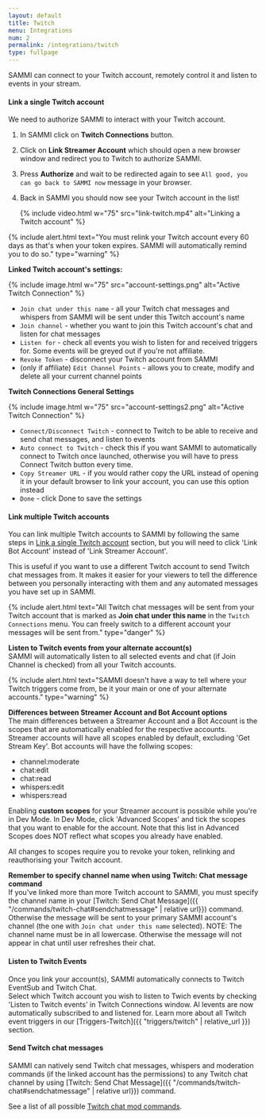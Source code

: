 ```yaml
---
layout: default
title: Twitch
menu: Integrations
num: 2
permalink: /integrations/twitch
type: fullpage
---
```


SAMMI can connect to your Twitch account, remotely control it and listen to events in your stream.

#### Link a single Twitch account
We need to authorize SAMMI to interact with your Twitch account.

1. In SAMMI click on **Twitch Connections** button.
2. Click on **Link Streamer Account** which should open a new browser window and redirect you to Twitch to authorize SAMMI.
3. Press **Authorize** and wait to be redirected again to see `All good, you can go back to SAMMI now` message in your browser.
4. Back in SAMMI you should now see your Twitch account in the list!


   {% include video.html w="75" src="link-twitch.mp4" alt="Linking a Twitch account" %}

{% include alert.html text="You must relink your Twitch account every 60 days as that's when your token expires. SAMMI will automatically remind you to do so." type="warning" %}

**Linked Twitch account's settings:**

{% include image.html w="75" src="account-settings.png" alt="Active Twitch Connection" %}

- `Join chat under this name` - all your Twitch chat messages and whispers from SAMMI will be sent under this Twitch account's name
- `Join channel` - whether you want to join this Twitch account's chat and listen for chat messages
- `Listen for` - check all events you wish to listen for and received triggers for. Some events will be greyed out if you're not affiliate.
- `Revoke Token` - disconnect your Twitch account from SAMMI
- (only if affiliate) `Edit Channel Points` - allows you to create, modify and delete all your current channel points

**Twitch Connections General Settings**

{% include image.html w="75" src="account-settings2.png" alt="Active Twitch Connection" %}

- `Connect/Disconnect Twitch` - connect to Twitch to be able to receive and send chat messages, and listen to events
- `Auto connect to Twitch` - check this if you want SAMMI to automatically connect to Twitch once launched, otherwise you will have to press Connect Twitch button every time.
- `Copy Streamer URL` - if you would rather copy the URL instead of opening it in your default browser to link your account, you can use this option instead
- `Done` - click Done to save the settings


#### Link multiple Twitch accounts
You can link multiple Twitch accounts to SAMMI by following the same steps in [Link a single Twitch account](#linkasingletwitchaccount) section, but you will need to click 'Link Bot Account' instead of 'Link Streamer Account'.

This is useful if you want to use a different Twitch account to send Twitch chat messages from. It makes it easier for your viewers to tell the difference between you personally interacting with them and any automated messages you have set up in SAMMI.

{% include alert.html text="All Twitch chat messages will be sent from your Twitch account that is marked as <strong>Join chat under this name</strong> in the <code>Twitch Connections</code> menu. You can freely switch to a different account your messages will be sent from." type="danger" %}

**Listen to Twitch events from your alternate account(s)**\
SAMMI will automatically listen to all selected events and chat (if Join Channel is checked) from all your Twitch accounts.

{% include alert.html text="SAMMI doesn't have a way to tell where your Twitch triggers come from, be it your main or one of your alternate accounts." type="warning" %}

**Differences between Streamer Account and Bot Account options**\
The main differences between a Streamer Account and a Bot Account is the scopes that are automatically enabled for the respective accounts. Streamer accounts will have all scopes enabled by default, excluding 'Get Stream Key'. Bot accounts will have the follwing scopes:
- channel:moderate
- chat:edit
- chat:read
- whispers:edit
- whispers:read

Enabling **custom scopes** for your Streamer account is possible while you're in Dev Mode. In Dev Mode, click 'Advanced Scopes' and tick the scopes that you want to enable for the account. Note that this list in Advanced Scopes does NOT reflect what scopes you already have enabled. 

All changes to scopes require you to revoke your token, relinking and reauthorising your Twitch account. 

**Remember to specify channel name when using Twitch: Chat message command**\
If you've linked more than more Twitch account to SAMMI, you must specify the channel name in your [Twitch: Send Chat Message]({{ "/commands/twitch-chat#sendchatmessage" | relative url}}) command. Otherwise the message will be sent to your primary SAMMI account's channel (the one with `Join chat under this name` selected). NOTE: The channel name must be in all lowercase. Otherwise the message will not appear in chat until user refreshes their chat.

#### Listen to Twitch Events

Once you link your account(s), SAMMI automatically connects to Twitch EventSub and Twitch Chat.\
Select which Twitch account you wish to listen to Twich events by checking 'Listen to Twitch events' in Twitch Connections window. Al levents are now automatically subscribed to and listened for. 
Learn more about all Twitch event triggers in our [Triggers-Twitch]({{ "triggers/twitch" | relative_url }}) section.


#### Send Twitch chat messages

SAMMI can natively send Twitch chat messages, whispers and moderation commands (if the linked account has the permissions) to any Twitch chat channel by using [Twitch: Send Chat Message]({{ "/commands/twitch-chat#sendchatmessage" | relative url}}) command.

See a list of all possible [Twitch chat mod commands](https://help.twitch.tv/s/article/chat-commands?language=en_US#AllMods).
